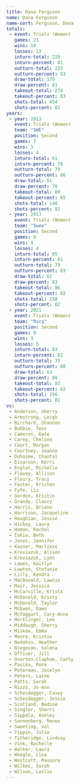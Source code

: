 ```yaml
---
title: Dana Ferguson
name: Dana Ferguson
name-sort: Ferguson, Dana
totals:
 - event: Trials (Women)
   games: 23
   wins: 10
   losses: 13
   inturn-total: 229
   inturn-percent: 81
   outturn-total: 225
   outturn-percent: 83
   draw-total: 176
   draw-percent: 81
   takeout-total: 278
   takeout-percent: 83
   shots-total: 454
   shots-percent: 82
years:
 - year: 2013
   event: Trials (Women)
   team: "SWE"
   position: Second
   games: 7
   wins: 3
   losses: 4
   inturn-total: 61
   inturn-percent: 78
   outturn-total: 79
   outturn-percent: 86
   draw-total: 51
   draw-percent: 78
   takeout-total: 89
   takeout-percent: 85
   shots-total: 140
   shots-percent: 82
 - year: 2017
   event: Trials (Women)
   team: "Swee"
   position: Second
   games: 8
   wins: 4
   losses: 4
   inturn-total: 85
   inturn-percent: 81
   outturn-total: 73
   outturn-percent: 83
   draw-total: 62
   draw-percent: 83
   takeout-total: 96
   takeout-percent: 82
   shots-total: 158
   shots-percent: 82
 - year: 2021
   event: Trials (Women)
   team: "Rocq"
   position: Second
   games: 8
   wins: 3
   losses: 5
   inturn-total: 83
   inturn-percent: 82
   outturn-total: 73
   outturn-percent: 80
   draw-total: 63
   draw-percent: 80
   takeout-total: 93
   takeout-percent: 82
   shots-total: 156
   shots-percent: 81
vs:
 - Anderson, Sherry
 - Armstrong, Leigh
 - Birchard, Shannon
 - Bobbie, Tess
 - Cameron, Kate
 - Carey, Chelsea
 - Court, Morgan
 - Courtney, Joanne
 - Duhaime, Chantal
 - Einarson, Kerri
 - Englot, Michelle
 - Flaxey, Allison
 - Fleury, Tracy
 - Foster, Kristen
 - Fyfe, Liz
 - Gordon, Kristin
 - Grandy, Clancy
 - Harris, Briane
 - Harrison, Jacqueline
 - Haughian, Jessie
 - Hickey, Laura
 - Homan, Rachel
 - Iskiw, Beth
 - Jones, Jennifer
 - Kasner, Marliese
 - Kreviazuk, Alison
 - Kreviazuk, Lynn
 - Lawes, Kaitlyn
 - Lawton, Stefanie
 - Lilly, Kendra
 - MacDonald, Lawnie
 - Mair, Jessica
 - McCarville, Krista
 - McDonald, Kristy
 - McDonald, Taylor
 - McEwen, Dawn
 - McTaggart, Cary-Anne
 - Merklinger, Lee
 - Middaugh, Sherry
 - Miskew, Emma
 - Moore, Kristie
 - Nedohin, Heather
 - Njegovan, Selena
 - Officer, Jill
 - Overton-Clapham, Cathy
 - Pasika, Rona
 - Peterman, Jocelyn
 - Peters, Laine
 - Potts, Sarah
 - Rizzo, Jo-Ann
 - Scheidegger, Casey
 - Scheidegger, Jessie
 - Scotland, Nadine
 - Singler, Sherri
 - Sippala, Ashley
 - Sonnenberg, Renee
 - Sweeting, Val
 - Tippin, Julie
 - Titheridge, Lindsay
 - Vink, Rachelle
 - Walker, Laura
 - Weagle, Lisa
 - Westcott, Raunora
 - Wilkes, Sarah
 - Wilson, Leslie
---
```

